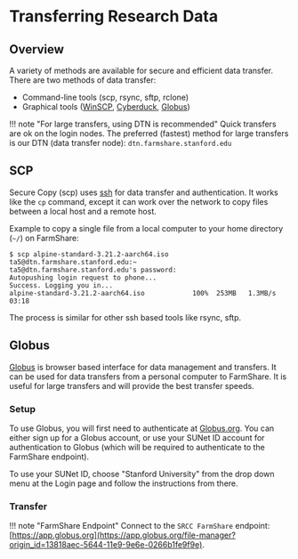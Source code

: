 # Transferring Research Data

## Overview

A variety of methods are available for secure and efficient data transfer. There are two methods of data transfer: 

* Command-line tools (scp, rsync, sftp, rclone)
* Graphical tools ([WinSCP](https://winscp.net/), [Cyberduck](https://cyberduck.io/), [Globus](#globus))

!!! note "For large transfers, using DTN is recommended"
    Quick transfers are ok on the login nodes. The preferred (fastest) method for large transfers is our DTN (data transfer node): `dtn.farmshare.stanford.edu`

## SCP

Secure Copy (scp) uses [ssh](connecting.md#ssh) for data transfer and authentication. It works like the `cp` command, except it can work over the network to copy files between a local host and a remote host.

Example to copy a single file from a local computer to your home directory (`~/`) on FarmShare:

``` shell
$ scp alpine-standard-3.21.2-aarch64.iso ta5@dtn.farmshare.stanford.edu:~
ta5@dtn.farmshare.stanford.edu's password: 
Autopushing login request to phone...
Success. Logging you in...
alpine-standard-3.21.2-aarch64.iso            100%  253MB   1.3MB/s   03:18    
```

The process is similar for other ssh based tools like rsync, sftp.

## Globus

[Globus](https://www.globus.org/data-transfer) is browser based interface for data management and transfers. It can be used for data transfers from a personal computer to FarmShare. It is useful for large transfers and will provide the best transfer speeds.

### Setup

To use Globus, you will first need to authenticate at [Globus.org](https://www.globus.org/). You can either sign up for a Globus account, or use your SUNet ID account for authentication to Globus (which will be required to authenticate to the FarmShare endpoint).

To use your SUNet ID, choose "Stanford University" from the drop down menu at the Login page and follow the instructions from there.

### Transfer

!!! note "FarmShare Endpoint"
    Connect to the `SRCC FarmShare` endpoint: [https://app.globus.org](https://app.globus.org/file-manager?origin_id=13818aec-5644-11e9-9e6e-0266b1fe9f9e).

